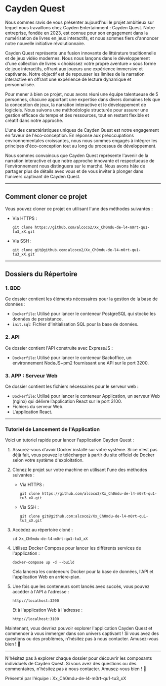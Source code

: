 # Cayden Quest

Nous sommes ravis de vous présenter aujourd'hui le projet ambitieux sur lequel nous travaillons chez Cayden Entertainment : Cayden Quest. Notre entreprise, fondée en 2023, est connue pour son engagement dans la numérisation de livres en jeux interactifs, et nous sommes fiers d'annoncer notre nouvelle initiative révolutionnaire.

Cayden Quest représente une fusion innovante de littérature traditionnelle et de jeux vidéo modernes. Nous nous lançons dans le développement d'une collection de livres « choisissez votre propre aventure » sous forme de jeux interactifs, offrant aux joueurs une expérience immersive et captivante. Notre objectif est de repousser les limites de la narration interactive en offrant une expérience de lecture dynamique et personnalisée.

Pour mener à bien ce projet, nous avons réuni une équipe talentueuse de 5 personnes, chacune apportant une expertise dans divers domaines tels que la conception de jeux, la narration interactive et le développement de logiciels. Nous suivons une méthodologie structurée pour assurer une gestion efficace du temps et des ressources, tout en restant flexible et créatif dans notre approche.

L'une des caractéristiques uniques de Cayden Quest est notre engagement en faveur de l'éco-conception. En réponse aux préoccupations environnementales croissantes, nous nous sommes engagés à intégrer les principes d'éco-conception tout au long du processus de développement.

Nous sommes convaincus que Cayden Quest représente l'avenir de la narration interactive et que notre approche innovante et respectueuse de l'environnement nous distinguera sur le marché. Nous avons hâte de partager plus de détails avec vous et de vous inviter à plonger dans l'univers captivant de Cayden Quest.

---

## Comment cloner ce projet

Vous pouvez cloner ce projet en utilisant l'une des méthodes suivantes :

- Via HTTPS :
  ```
  git clone https://github.com/alcoco2/Xx_Ch0mdu-de-l4-m0rt-qu1-tu3_xX.git
  ```

- Via SSH :
  ```
  git clone git@github.com:alcoco2/Xx_Ch0mdu-de-l4-m0rt-qu1-tu3_xX.git
  ```

---

## Dossiers du Répertoire

### 1. BDD

Ce dossier contient les éléments nécessaires pour la gestion de la base de données :

- `Dockerfile`: Utilisé pour lancer le conteneur PostgreSQL qui stocke les données de persistance.
- `init.sql`: Fichier d'initialisation SQL pour la base de données.

### 2. API

Ce dossier contient l'API construite avec ExpressJS :

- `Dockerfile`: Utilisé pour lancer le conteneur Backoffice, un environnement NodeJS+pm2 fournissant une API sur le port 3200.

### 3. APP : Serveur Web 

Ce dossier contient les fichiers nécessaires pour le serveur web :

- `Dockerfile`: Utilisé pour lancer le conteneur Application, un serveur Web (nginx) qui délivre l’application React sur le port 3100.
- Fichiers du serveur Web.
- L'application React.

---

### Tutoriel de Lancement de l'Application

Voici un tutoriel rapide pour lancer l'application Cayden Quest :

1. Assurez-vous d'avoir Docker installé sur votre système. Si ce n'est pas déjà fait, vous pouvez le télécharger à partir du site officiel de Docker selon votre système d'exploitation.

2. Clonez le projet sur votre machine en utilisant l'une des méthodes suivantes :

   - Via HTTPS :
     ```
     git clone https://github.com/alcoco2/Xx_Ch0mdu-de-l4-m0rt-qu1-tu3_xX.git
     ```

   - Via SSH :
     ```
     git clone git@github.com:alcoco2/Xx_Ch0mdu-de-l4-m0rt-qu1-tu3_xX.git
     ```

3. Accédez au répertoire cloné :
   ```
   cd Xx_Ch0mdu-de-l4-m0rt-qu1-tu3_xX
   ```

4. Utilisez Docker Compose pour lancer les différents services de l'application :
   ```
   docker-compose up -d --build
   ```

   Cela lancera les conteneurs Docker pour la base de données, l'API et l'application Web en arrière-plan.

5. Une fois que les conteneurs sont lancés avec succès, vous pouvez accéder à l'API à l'adresse :
   ```
   http://localhost:3200
   ```

   Et à l'application Web à l'adresse :
   ```
   http://localhost:3100
   ```

Maintenant, vous devriez pouvoir explorer l'application Cayden Quest et commencer à vous immerger dans son univers captivant ! Si vous avez des questions ou des problèmes, n'hésitez pas à nous contacter. Amusez-vous bien ! 🚀

---

N'hésitez pas à explorer chaque dossier pour découvrir les composants individuels de Cayden Quest. Si vous avez des questions ou des commentaires, n'hésitez pas à nous contacter. Amusez-vous bien ! 🚀

Présenté par l'équipe : Xx_Ch0mdu-de-l4-m0rt-qu1-tu3_xX
